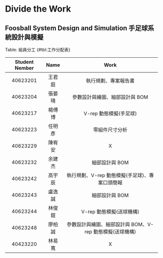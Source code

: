 Divide the Work
===



Foosball System Design and Simulation 手足球系統設計與模擬
---

Table: 組員分工 {#tbl:工作分配表}

| Student Nember | Name | Work |
|:--------------------:|:----------:|:--------------------------------------------------------------------------------------------:|
| 40623201 | 王君庭 | 執行規劃、專案報告書 |
| 40623204 | 張晏晴 | 參數設計與繪圖、細部設計與 BOM |
| 40623217 | 楊傅博 | V-rep 動態模擬(手足球) |
| 40623223 | 任明彥 | 零組件尺寸分析 |
| 40623229 | 陳宥安 | X |
| 40623232 | 余建杰 | 細部設計與 BOM |
| 40623242 | 高宇辰 | 執行規劃、V-rep 動態模擬(手足球)、專案口頭簡報 |
| 40623243 | 盧逸誠 | 細部設計與 BOM |
| 40623244 | 林俊鎧 | V-rep 動態模擬(送球機構) |
| 40623248 | 廖柏誠 | 參數設計與繪圖、細部設計與 BOM、V-rep 動態模擬(送球機構) |
| 40423220 | 林易寬 | X |
